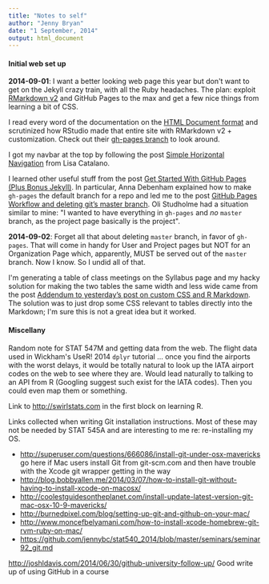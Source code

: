 ```yaml
---
title: "Notes to self"
author: "Jenny Bryan"
date: "1 September, 2014"
output: html_document
---
```


#### Initial web set up

__2014-09-01__: I want a better looking web page this year but don't want to get on the Jekyll crazy train, with all the Ruby headaches. The plan: exploit [RMarkdown v2](http://rmarkdown.rstudio.com) and GitHub Pages to the max and get a few nice things from learning a bit of CSS.

I read every word of the documentation on the [HTML Document format](http://rmarkdown.rstudio.com/html_document_format.html) and scrutinized how RStudio made that entire site with RMarkdown v2 + customization. Check out their [gh-pages branch](https://github.com/rstudio/rmarkdown/tree/gh-pages) to look around.

I got my navbar at the top by following the post [Simple Horizontal Navigation](http://css-snippets.com/simple-horizontal-navigation/) from Lisa Catalano.

I learned other useful stuff from the post [Get Started With GitHub Pages (Plus Bonus Jekyll)](http://24ways.org/2013/get-started-with-github-pages/). In particular, Anna Debenham explained how to make `gh-pages` the default branch for a repo and led me to the post [GitHub Pages Workflow and deleting git’s master branch](http://oli.jp/2011/github-pages-workflow/#deleting-master). Oli Studholme had a situation similar to mine: "I wanted to have everything in `gh-pages` and *no* `master` branch, as the project page basically is the project".

__2014-09-02__: Forget all that about deleting `master` branch, in favor of `gh-pages`. That will come in handy for User and Project pages but NOT for an Organization Page which, apparently, MUST be served out of the `master` branch. Now I know. So I undid all of that.

I'm generating a table of class meetings on the Syllabus page and my hacky solution for making the two tables the same width and less wide came from the post [Addendum to yesterday’s post on custom CSS and R Markdown](http://nsaunders.wordpress.com/2012/08/28/addendum-to-yesterdays-post-on-custom-css-and-r-markdown/). The solution was to just drop some CSS relevant to tables directly into the Markdown; I'm sure this is not a great idea but it worked.

#### Miscellany

Random note for STAT 547M and getting data from the web. The flight data used in Wickham's UseR! 2014 `dplyr` tutorial ... once you find the airports with the worst delays, it would be totally natural to look up the IATA airport codes on the web to see where they are. Would lead naturally to talking to an API from R (Googling suggest such exist for the IATA codes). Then you could even map them or something.

Link to <http://swirlstats.com> in the first block on learning R.

Links collected when writing Git installation instructions. Most of these may not be needed by STAT 545A and are interesting to me re: re-installing my OS.

  * <http://superuser.com/questions/666086/install-git-under-osx-mavericks> go here if Mac users install Git from git-scm.com and then have trouble with the Xcode git wrapper getting in the way
  * <http://blog.bobbyallen.me/2014/03/07/how-to-install-git-without-having-to-install-xcode-on-macosx/>
  * <http://coolestguidesontheplanet.com/install-update-latest-version-git-mac-osx-10-9-mavericks/>
  * <http://burnedpixel.com/blog/setting-up-git-and-github-on-your-mac/>
  * <http://www.moncefbelyamani.com/how-to-install-xcode-homebrew-git-rvm-ruby-on-mac/>
  * <https://github.com/jennybc/stat540_2014/blob/master/seminars/seminar92_git.md>
  
<http://joshldavis.com/2014/06/30/github-university-follow-up/> Good write up of using GitHub in a course

